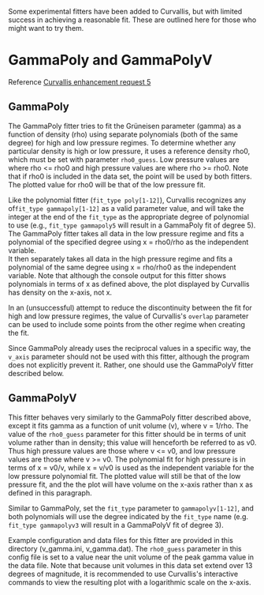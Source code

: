 Some experimental fitters have been added to Curvallis, but with limited success in achieving a reasonable fit.  These 
are outlined here for those who might want to try them.

# GammaPoly and GammaPolyV
Reference [Curvallis enhancement request 5](https://github.com/LLNL/Curvallis/issues/5)

## GammaPoly
The GammaPoly fitter tries to fit the Gr&#252;neisen parameter (gamma) as a function of density (rho) using separate 
polynomials (both of the same degree) for high and low pressure regimes.  To determine whether any particular density is 
high or low pressure, it uses a reference density rho0, which must be set with parameter `rho0_guess`.  Low 
pressure values are where rho <= rho0 and high pressure values are where rho >= rho0.  Note that if rho0 is included in 
the data set, the point will be used by both fitters.  The plotted value for rho0 will be that of the low pressure fit.

Like the polynomial fitter (`fit_type poly[1-12]`), Curvallis recognizes any of`fit_type gammapoly[1-12]` as 
a valid parameter value, and will take the integer at the end of the `fit_type` as the appropriate degree of polynomial 
to use (e.g., `fit_type gammapoly5` will result in a GammaPoly fit of degree 5). The GammaPoly fitter takes all data 
in the low pressure regime and fits a polynomial of the specified degree using x = rho0/rho as the independent variable.  
It then separately takes all data in the high pressure regime and fits a polynomial of the same degree using x = rho/rho0 
as the independent variable.  Note that although the console output for this fitter shows polynomials in terms of x as 
defined above, the plot displayed by Curvallis has density on the x-axis, not x.

In an (unsuccessful) attempt to reduce the discontinuity between the fit for high and low pressure regimes, the value
of Curvallis's `overlap` parameter can be used to include some points from the other regime when creating the fit.

Since GammaPoly already uses the reciprocal values in a specific way, the `v_axis` parameter should not be used with 
this fitter, although the program does not explicitly prevent it.  Rather, one should use the GammaPolyV fitter 
described below.

## GammaPolyV
This fitter behaves very similarly to the GammaPoly fitter described above, except it fits gamma as a function of unit 
volume (v), where v = 1/rho.  The value of the `rho0_guess` parameter for this fitter should be in terms of unit volume 
rather than in density; this value will henceforth be referred to as v0.  Thus high pressure values are 
those where v <= v0, and low pressure values are those where v >= v0. The polynomial fit for high pressure is in terms 
of x = v0/v, while x = v/v0 is used as the independent variable for the low pressure polynomial fit.  The plotted value 
will still be that of the low pressure fit, and the the plot will have volume on the x-axis rather than x as defined in
this paragraph.

Similar to GammaPoly, set the `fit_type` parameter to `gammapolyv[1-12]`, and both polynomials will use the degree
indicated by the `fit_type` name  (e.g. `fit_type gammapolyv3` will result in a GammaPolyV fit of degree 3).  

Example configuration and data files for this fitter are provided in this directory (v_gamma.ini, v_gamma.dat).  The 
`rho0_guess` parameter in this config file is set to a value near the unit volume of the peak gamma value in the data 
file.  Note that because unit volumes in this data set extend over 13 degrees of magnitude, it is recommended to use 
Curvallis's interactive commands to view the resulting plot with a logarithmic scale on the x-axis.  